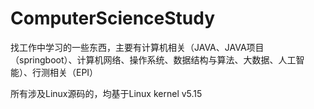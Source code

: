 # ComputerScienceStudy

找工作中学习的一些东西，主要有计算机相关（JAVA、JAVA项目（springboot）、计算机网络、操作系统、数据结构与算法、大数据、人工智能）、行测相关（EPI）

所有涉及Linux源码的，均基于Linux kernel v5.15
